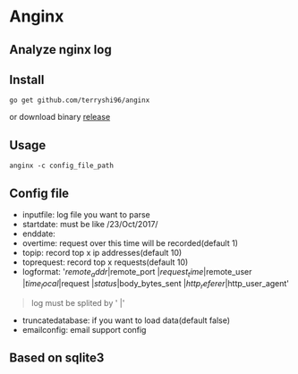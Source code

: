 # Anginx

## Analyze nginx log
## Install
```
go get github.com/terryshi96/anginx
```
or download binary [release](https://github.com/terryshi96/anginx/releases)
## Usage
```
anginx -c config_file_path
```

## Config file

 - inputfile: log file you want to parse
 - startdate: must be like /23\/Oct\/2017/
 - enddate:
 - overtime: request over this time will be recorded(default 1) 
 - topip: record top x ip addresses(default 10)
 - toprequest: record top x requests(default 10)
 - logformat: '$remote_addr |$remote_port |$request_time |$remote_user |$time_local |$request |$status |$body_bytes_sent |$http_referer |$http_user_agent'
 > log must be splited by ' |' 
 - truncatedatabase: if you want to load data(default false)
 - emailconfig: email support config

## Based on sqlite3
